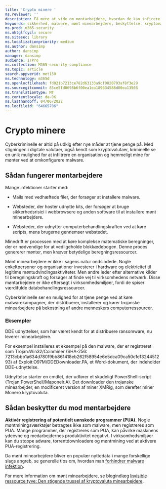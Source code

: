 ```yaml
---
title: 'Crypto minere '
ms.reviewer: ''
description: Få mere at vide om møntarbejdere, hvordan de kan inficere enheder, og hvad du kan gøre for at beskytte dig selv.
keywords: sikkerhed, malware, mønt minearbejdere, beskyttelse, kryptovalutaer
ms.prod: m365-security
ms.mktglfcycl: secure
ms.sitesec: library
ms.localizationpriority: medium
ms.author: dansimp
author: dansimp
manager: dansimp
audience: ITPro
ms.collection: M365-security-compliance
ms.topic: article
search.appverid: met150
ms.technology: m365d
ms.openlocfilehash: fd021b7213ce782d63133a9cf9820793af8f3e29
ms.sourcegitcommit: 85ce5fd0698b6f00ea1ea189634588d00ea13508
ms.translationtype: MT
ms.contentlocale: da-DK
ms.lasthandoff: 04/06/2022
ms.locfileid: "64665706"
---
```

# <a name="coin-miners"></a>Crypto minere 

Cyberkriminelle er altid på udkig efter nye måder at tjene penge på. Med stigningen i digitale valutaer, også kendt som kryptovalutaer, kriminelle se en unik mulighed for at infiltrere en organisation og hemmeligt mine for mønter ved at omkonfigurere malware.

## <a name="how-coin-miners-work"></a>Sådan fungerer møntarbejdere

Mange infektioner starter med:

- Mails med vedhæftede filer, der forsøger at installere malware.

- Websteder, der hoster udnytte kits, der forsøger at bruge sikkerhedsrisici i webbrowsere og anden software til at installere mønt minearbejdere.

- Websteder, der udnytter computerbehandlingskraften ved at køre scripts, mens brugerne gennemser webstedet.

Minedrift er processen med at køre komplekse matematiske beregninger, der er nødvendige for at vedligeholde blokkædebogen. Denne proces genererer mønter, men kræver betydelige beregningsressourcer.

Mønt minearbejdere er ikke i sagens natur ondsindede. Nogle enkeltpersoner og organisationer investerer i hardware og elektricitet til legitime møntudvindingsaktiviteter. Men andre leder efter alternative kilder til beregningskraft og forsøger at finde vej til virksomhedens netværk. Disse møntarbejdere er ikke eftersøgt i virksomhedsmiljøer, fordi de spiser værdifulde databehandlingsressourcer.

Cyberkriminelle ser en mulighed for at tjene penge ved at køre malwarekampagner, der distribuerer, installerer og kører trojanske minearbejdere på bekostning af andre menneskers computerressourcer.

### <a name="examples"></a>Eksempler

DDE udnyttelser, som har været kendt for at distribuere ransomware, nu leverer minearbejdere.

For eksempel installeres et eksempel på den malware, der er registreret som Trojan:Win32/Coinminer (SHA-256: 7213cbbb1a634d780f9bb861418eb262f58954e6e5dca09ca50c1e1324451293) af Exploit:O97M/DDEDownloader.PA, et Word-dokument, der indeholder DDE-udnyttelse.

Udnyttelse starter en cmdlet, der udfører et skadeligt PowerShell-script (Trojan:PowerShell/Maponeir.A). Det downloader den trojanske minearbejder, en modificeret version af miner XMRig, som derefter miner Monero kryptovaluta.

## <a name="how-to-protect-against-coin-miners"></a>Sådan beskytter du mod møntarbejdere

**Aktivér registrering af potentielt uønskede programmer (PUA).** Nogle møntminingsværktøjer betragtes ikke som malware, men registreres som PUA. Mange programmer, der registreres som PUA, kan påvirke maskinens ydeevne og medarbejdernes produktivitet negativt. I virksomhedsmiljøer kan du stoppe adware, torrentdownloadere og møntmining ved at aktivere PUA-registrering.

Da mønt minearbejdere bliver en populær nyttedata i mange forskellige slags angreb, se generelle tips om, hvordan man [forhindrer malware infektion](prevent-malware-infection.md).

For mere information om mønt minearbejdere, se blogindlæg [Invisible ressource tyve: Den stigende trussel af kryptovaluta minearbejdere](https://cloudblogs.microsoft.com/microsoftsecure/2018/03/13/invisible-resource-thieves-the-increasing-threat-of-cryptocurrency-miners/).
